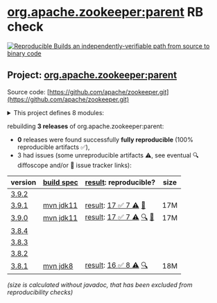 [org.apache.zookeeper:parent](https://central.sonatype.com/artifact/org.apache.zookeeper/parent/versions) RB check
=======

[![Reproducible Builds](https://reproducible-builds.org/images/logos/rb.svg) an independently-verifiable path from source to binary code](https://reproducible-builds.org/)

## Project: [org.apache.zookeeper:parent](https://central.sonatype.com/artifact/org.apache.zookeeper/parent/versions)

Source code: [https://github.com/apache/zookeeper.git](https://github.com/apache/zookeeper.git)

<details><summary>This project defines 8 modules:</summary>

* [org.apache.zookeeper:parent](https://central.sonatype.com/artifact/org.apache.zookeeper/parent/3.9.1)
* [org.apache.zookeeper:zookeeper](https://central.sonatype.com/artifact/org.apache.zookeeper/zookeeper/3.9.1)
* [org.apache.zookeeper:zookeeper-contrib](https://central.sonatype.com/artifact/org.apache.zookeeper/zookeeper-contrib/3.9.1)
* [org.apache.zookeeper:zookeeper-contrib-fatjar](https://central.sonatype.com/artifact/org.apache.zookeeper/zookeeper-contrib-fatjar/3.9.1)
* [org.apache.zookeeper:zookeeper-it](https://central.sonatype.com/artifact/org.apache.zookeeper/zookeeper-it/3.9.1)
* [org.apache.zookeeper:zookeeper-jute](https://central.sonatype.com/artifact/org.apache.zookeeper/zookeeper-jute/3.9.1)
* [org.apache.zookeeper:zookeeper-metrics-providers](https://central.sonatype.com/artifact/org.apache.zookeeper/zookeeper-metrics-providers/3.9.1)
* [org.apache.zookeeper:zookeeper-prometheus-metrics](https://central.sonatype.com/artifact/org.apache.zookeeper/zookeeper-prometheus-metrics/3.9.1)
</details>

rebuilding **3 releases** of org.apache.zookeeper:parent:
- **0** releases were found successfully **fully reproducible** (100% reproducible artifacts :white_check_mark:),
- 3 had issues (some unreproducible artifacts :warning:, see eventual :mag: diffoscope and/or :memo: issue tracker links):

| version | [build spec](/BUILDSPEC.md) | [result](https://reproducible-builds.org/docs/jvm/): reproducible? | size |
| -- | --------- | ------ | -- |
| [3.9.2](https://central.sonatype.com/artifact/org.apache.zookeeper/parent/3.9.2/pom) | | | |
| [3.9.1](https://central.sonatype.com/artifact/org.apache.zookeeper/parent/3.9.1/pom) | [mvn jdk11](zookeeper-3.9.1.buildspec) | [result](parent-3.9.1.buildinfo): [17 :white_check_mark:  7 :warning:](parent-3.9.1.buildcompare) [:memo:](https://github.com/apache/zookeeper/pull/2042) | 17M |
| [3.9.0](https://central.sonatype.com/artifact/org.apache.zookeeper/parent/3.9.0/pom) | [mvn jdk11](zookeeper-3.9.0.buildspec) | [result](parent-3.9.0.buildinfo): [17 :white_check_mark:  7 :warning:](parent-3.9.0.buildcompare) [:mag:](parent-3.9.0.diffoscope) [:memo:](https://issues.apache.org/jira/browse/ZOOKEEPER-4732) | 17M |
| [3.8.4](https://central.sonatype.com/artifact/org.apache.zookeeper/parent/3.8.4/pom) | | | |
| [3.8.3](https://central.sonatype.com/artifact/org.apache.zookeeper/parent/3.8.3/pom) | | | |
| [3.8.2](https://central.sonatype.com/artifact/org.apache.zookeeper/parent/3.8.2/pom) | | | |
| [3.8.1](https://central.sonatype.com/artifact/org.apache.zookeeper/parent/3.8.1/pom) | [mvn jdk8](zookeeper-3.8.1.buildspec) | [result](parent-3.8.1.buildinfo): [16 :white_check_mark:  8 :warning:](parent-3.8.1.buildcompare) [:mag:](parent-3.8.1.diffoscope) | 18M |

<i>(size is calculated without javadoc, that has been excluded from reproducibility checks)</i>
